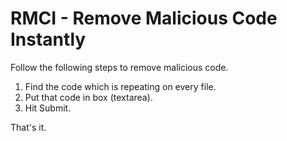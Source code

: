 # RMCI - Remove Malicious Code Instantly<br />
Follow the following steps to remove malicious code. <br />
1. Find the code which is repeating on every file. <br />
2. Put that code in box (textarea). <br />
3. Hit Submit.

That's it.
